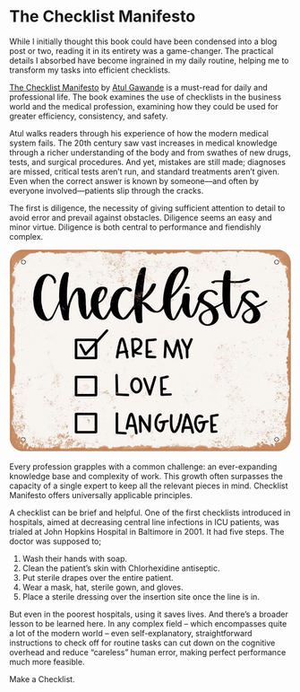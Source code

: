 # The Checklist Manifesto

While I initially thought this book could have been condensed into a blog post or two, reading it in its entirety was a game-changer. The practical details I absorbed have become ingrained in my daily routine, helping me to transform my tasks into efficient checklists.

[The Checklist Manifesto](https://en.wikipedia.org/wiki/The_Checklist_Manifesto) by [Atul Gawande](https://en.wikipedia.org/wiki/Atul_Gawande) is a must-read for daily and professional life. The book examines the use of checklists in the business world and the medical profession, examining how they could be used for greater efficiency, consistency, and safety.

Atul walks readers through his experience of how the modern medical system fails. The 20th century saw vast increases in medical knowledge through a richer understanding of the body and from swathes of new drugs, tests, and surgical procedures. And yet, mistakes are still made; diagnoses are missed, critical tests aren’t run, and standard treatments aren’t given. Even when the correct answer is known by someone—and often by everyone involved—patients slip through the cracks.

The first is diligence, the necessity of giving sufficient attention to detail to avoid error and prevail against obstacles. Diligence seems an easy and minor virtue. Diligence is both central to performance and fiendishly complex.

![Checklist are My Love Language](/static/2024/checklist-are-my-love-language.webp)

Every profession grapples with a common challenge: an ever-expanding knowledge base and complexity of work. This growth often surpasses the capacity of a single expert to keep all the relevant pieces in mind. Checklist Manifesto offers universally applicable principles.

A checklist can be brief and helpful. One of the first checklists introduced in hospitals, aimed at decreasing central line infections in ICU patients, was trialed at John Hopkins Hospital in Baltimore in 2001. It had five steps. The doctor was supposed to;

1. Wash their hands with soap.
2. Clean the patient’s skin with Chlorhexidine antiseptic.
3. Put sterile drapes over the entire patient.
4. Wear a mask, hat, sterile gown, and gloves.
5. Place a sterile dressing over the insertion site once the line is in.

But even in the poorest hospitals, using it saves lives. And there’s a broader lesson to be learned here. In any complex field – which encompasses quite a lot of the modern world – even self-explanatory, straightforward instructions to check off for routine tasks can cut down on the cognitive overhead and reduce “careless” human error, making perfect performance much more feasible.

Make a Checklist.